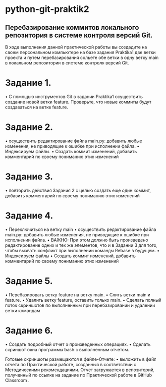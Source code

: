 # python-git-praktik2
## Перебазирование коммитов локального репозитория в системе контроля версий Git.
В ходе выполнения данной практической работы вы создадите на своем персональном компьютере на базе задания Praktika1 две ветки проекта и путем перебазирования сольете обе ветки в одну ветку main в локальном репозитории в системе контроля версий Git.

# Задание 1.
•	С помощью инструментов Git в задании Praktika1 осуществить cоздание новой ветки feature. Проверьте, что новые коммиты будут создаваться на ветке feature.

# Задание 2.
•	осуществить редактирование файла main.py: добавить любые изменения, не приводящие к ошибке при  исполнении  файла.
•	Индексируем файлы.
•	Создать коммит изменений, добавить комментарий по своему пониманию этих изменений

# Задание 3.
•	повторить действия Задания 2 с целью создать еще один коммит, добавить комментарий по своему пониманию этих изменений


# Задание 4.
•	Переключиться на ветку main
•	осуществить редактирование файла main.py: добавить любые изменения, не приводящие к ошибке при  исполнении  файла.
•	ВАЖНО: При этом должно быть произведено редактирование одних и тех же элементов, что и в Задании 3 для того, чтобы вызвать конфликт при выполнении команды Rebase в будущем.
•	Индексируем файлы
•	Создать коммит изменений, добавить комментарий по своему пониманию этих изменений
# Задание 5.
•	Перебазировать ветку feature на ветку main.
•	Слить ветки main и  feature. 
•	Удалить ветку feature, оставить только main.
•	Сделать полный поток скриншотов по выполненным при перебазировании и удалении ветки командам

# Задание 6.
•	Создать подробный  отчет о произведенных операциях.
•	Сделать скриншот окна программы bash с выполненным отчетом. 

Готовые скриншоты размещаются в файле-Отчете:
•	выложить в файл отчета по Практической работе, созданный в соответствии с Методическими рекомендациями.
Отчет загружается в репозиторий, полученный по ссылке на задание по Практической работе в GitHub Classroom
. 
